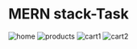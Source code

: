 # MERN stack-Task
![home](https://github.com/user-attachments/assets/f627c6c3-ad84-4ca8-a754-5600a55e3a6d)
![products](https://github.com/user-attachments/assets/68e65600-3ce1-4a0b-a814-1b5baa635872)
![cart1](https://github.com/user-attachments/assets/85b2d2b3-0aae-44aa-8d74-65e668a8fe8a)
![cart2](https://github.com/user-attachments/assets/b356656a-cc2f-481a-b2ab-cd560bd5ceb0)

